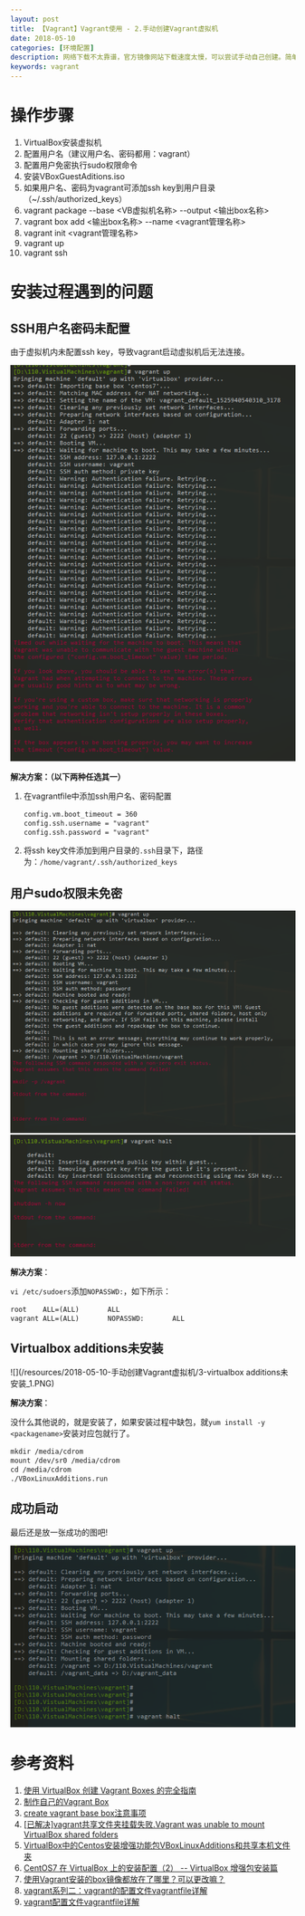 ```yaml
---
layout: post
title: 【Vagrant】Vagrant使用 - 2.手动创建Vagrant虚拟机
date: 2018-05-10
categories: [环境配置]
description: 网络下载不太靠谱，官方镜像网站下载速度太慢，可以尝试手动自己创建。简单几步即可创建，需要注意的是权限和virtulbox addition的安装，否则会出错哦！
keywords: vagrant
---
```


# 操作步骤
1. VirtualBox安装虚拟机
2. 配置用户名（建议用户名、密码都用：vagrant）
3. 配置用户免密执行sudo权限命令
4. 安装VBoxGuestAditions.iso
5. 如果用户名、密码为vagrant可添加ssh key到用户目录（~/.ssh/authorized_keys）
6. vagrant package --base <VB虚拟机名称> --output <输出box名称>
7. vagrant box add <输出box名称> --name <vagrant管理名称>
8. vagrant init <vagrant管理名称>
9. vagrant up
10. vagrant ssh

# 安装过程遇到的问题

## SSH用户名密码未配置

由于虚拟机内未配置ssh key，导致vagrant启动虚拟机后无法连接。

![](/resources/2018-05-10-手动创建Vagrant虚拟机/1-ssh用户名密码未配置_1.PNG)

**解决方案：（以下两种任选其一）**

1. 在vagrantfile中添加ssh用户名、密码配置

   ```shell
   config.vm.boot_timeout = 360
   config.ssh.username = "vagrant"
   config.ssh.password = "vagrant"
   ```

2. 将ssh key文件添加到用户目录的`.ssh`目录下，路径为：`/home/vagrant/.ssh/authorized_keys`



## 用户sudo权限未免密

![](/resources/2018-05-10-手动创建Vagrant虚拟机/2-用户sudo权限未免密_1.PNG)
![](/resources/2018-05-10-手动创建Vagrant虚拟机/2-用户sudo权限未免密_2.PNG)

**解决方案**：

`vi /etc/sudoers`添加`NOPASSWD:`，如下所示：

```shell
root    ALL=(ALL)       ALL
vagrant ALL=(ALL)       NOPASSWD:       ALL
```



## Virtualbox additions未安装

![](/resources/2018-05-10-手动创建Vagrant虚拟机/3-virtualbox additions未安装_1.PNG)

**解决方案**：

没什么其他说的，就是安装了，如果安装过程中缺包，就`yum install -y <packagename>`安装对应包就行了。

```shell
mkdir /media/cdrom
mount /dev/sr0 /media/cdrom
cd /media/cdrom
./VBoxLinuxAdditions.run
```



## 成功启动
最后还是放一张成功的图吧!

![](/resources/2018-05-10-手动创建Vagrant虚拟机/4-成功.PNG)



# 参考资料

1. [使用 VirtualBox 创建 Vagrant Boxes 的完全指南 ](https://linux.cn/article-9144-1.html)
2. [制作自己的Vagrant Box](https://segmentfault.com/a/1190000002507999)
3. [create vagrant base box注意事项](https://blog.csdn.net/ling1874/article/details/46819405)
4. [[已解决]vagrant共享文件夹挂载失败.Vagrant was unable to mount VirtualBox shared folders](https://blog.csdn.net/ifeng6/article/details/76316991)
5. [VirtualBox中的Centos安装增强功能包VBoxLinuxAdditions和共享本机文件夹](https://blog.csdn.net/buyueliuying/article/details/51645649)
6. [CentOS7 在 VirtualBox 上的安装配置（2） -- VirtualBox 增强包安装篇](https://segmentfault.com/a/1190000006233585)
7. [使用Vagrant安装的box镜像都放在了哪里？可以更改嘛？](https://blog.csdn.net/gsls181711/article/details/49450013)
8. [vagrant系列二：vagrant的配置文件vagrantfile详解](https://blog.csdn.net/hel12he/article/details/51089774)
9. [vagrant配置文件vagrantfile详解 ](https://www.36nu.com/post/264)

